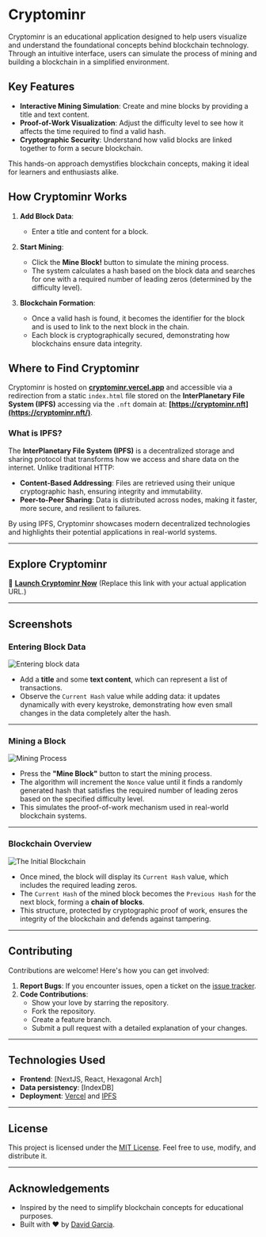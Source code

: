 # Cryptominr

Cryptominr is an educational application designed to help users visualize and understand the foundational concepts behind blockchain technology. Through an intuitive interface, users can simulate the process of mining and building a blockchain in a simplified environment.

## Key Features

- **Interactive Mining Simulation**: Create and mine blocks by providing a title and text content.
- **Proof-of-Work Visualization**: Adjust the difficulty level to see how it affects the time required to find a valid hash.
- **Cryptographic Security**: Understand how valid blocks are linked together to form a secure blockchain.

This hands-on approach demystifies blockchain concepts, making it ideal for learners and enthusiasts alike.

## How Cryptominr Works

1. **Add Block Data**:
   - Enter a title and content for a block.

2. **Start Mining**:
   - Click the **Mine Block!** button to simulate the mining process.
   - The system calculates a hash based on the block data and searches for one with a required number of leading zeros (determined by the difficulty level).

3. **Blockchain Formation**:
   - Once a valid hash is found, it becomes the identifier for the block and is used to link to the next block in the chain.
   - Each block is cryptographically secured, demonstrating how blockchains ensure data integrity.

## Where to Find Cryptominr

Cryptominr is hosted on **[cryptominr.vercel.app](https://cryptominr.vercel.app/)** and accessible via a redirection from a static `index.html` file stored on the **InterPlanetary File System (IPFS)** accessing via the `.nft` domain at: **[https://cryptominr.nft](https://cryptominr.nft/)**.

### What is IPFS?

The **InterPlanetary File System (IPFS)** is a decentralized storage and sharing protocol that transforms how we access and share data on the internet. Unlike traditional HTTP:
- **Content-Based Addressing**: Files are retrieved using their unique cryptographic hash, ensuring integrity and immutability.
- **Peer-to-Peer Sharing**: Data is distributed across nodes, making it faster, more secure, and resilient to failures.

By using IPFS, Cryptominr showcases modern decentralized technologies and highlights their potential applications in real-world systems.

---

## Explore Cryptominr

🔗 **[Launch Cryptominr Now](#)** (Replace this link with your actual application URL.)

---

## Screenshots

### Entering Block Data
![Entering block data](/public/images/initial-block-data.png)
- Add a **title** and some **text content**, which can represent a list of transactions.
- Observe the `Current Hash` value while adding data: it updates dynamically with every keystroke, demonstrating how even small changes in the data completely alter the hash.

---

### Mining a Block
![Mining Process](/public/images/mining-block-data.png)
- Press the **"Mine Block"** button to start the mining process.
- The algorithm will increment the `Nonce` value until it finds a randomly generated hash that satisfies the required number of leading zeros based on the specified difficulty level.
- This simulates the proof-of-work mechanism used in real-world blockchain systems.

---

### Blockchain Overview
![The Initial Blockchain](/public/images/mined-block-hash.png)
- Once mined, the block will display its `Current Hash` value, which includes the required leading zeros.
- The `Current Hash` of the mined block becomes the `Previous Hash` for the next block, forming a **chain of blocks**.
- This structure, protected by cryptographic proof of work, ensures the integrity of the blockchain and defends against tampering.



---

## Contributing

Contributions are welcome! Here's how you can get involved:

1. **Report Bugs**: If you encounter issues, open a ticket on the [issue tracker](https://github.com/davecarter/cryptominr.nft/issues).
2. **Code Contributions**:
   - Show your love by starring the repository.
   - Fork the repository.
   - Create a feature branch.
   - Submit a pull request with a detailed explanation of your changes.

---

## Technologies Used

- **Frontend**: [NextJS, React, Hexagonal Arch]
- **Data persistency**: [IndexDB]
- **Deployment**: [Vercel](https://vercel.com/) and [IPFS](https://ipfs.io/)

---

## License

This project is licensed under the [MIT License](LICENSE). Feel free to use, modify, and distribute it.

---

## Acknowledgements

- Inspired by the need to simplify blockchain concepts for educational purposes.
- Built with ❤️ by [David Garcia](https://github.com/davecarter).

